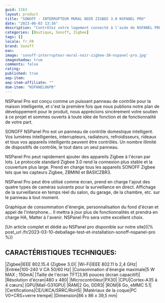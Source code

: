```yaml
---
guid: 2163
layout: product 
title: "SONOFF - INTERRUPTEUR MURAL NOIR ZIGBEE 3.0 NSPANEL PRO"
date: "2023-06-03 13:36"
description: "Contrôlez votre logement connecté à l'aide de NSPANEL PRO de SONOFF, un interrupteur mural intelligent Zigbee 3.0."
categories: [Boutique, Sonoff, Zigbee]
tags: []
locale: fr_FR
brand: Sonoff
ean: 
image: 'sonoff-interrupteur-mural-noir-zigbee-30-nspanel-pro.jpg'
imageshadow: true
comments: false
rating:  
published: true
aep-item: 
aep-item-affiliate: ""
dom-item: "NSPANEL86PB"
---
```


NSPanel Pro est conçu comme un puissant panneau de contrôle pour la maison intelligente, et c'est la première fois que nous publions notre plan de développement pour le produit, nous apprécions sincèrement votre soutien à ce projet et sommes ouverts à toute idée de fonction et de fonctionnalité de votre part.

SONOFF NSPanel Pro est un panneau de contrôle domestique intelligent. Vos lumières intelligentes, interrupteurs, radiateurs, refroidisseurs, rideaux et tous vos appareils intelligents peuvent être contrôlés. Un nombre illimité de dispositifs de contrôle, le tout dans un seul panneau.

NSPanel Pro peut rapidement ajouter des appareils Zigbee à l'écran par lots. Le protocole standard Zigbee 3.0 rend la connexion plus stable et la couverture plus large. Prend en charge tous les appareils SONOFF Zigbee tels que les capteurs Zigbee, ZBMINI et BASICZBR3.

NSPanel Pro peut être utilisé comme écran, prend en charge l'ajout des quatre types de caméras suivants pour la surveillance en direct. Affichage de la surveillance en temps réel du salon, du garage, de la chambre, etc. sur le panneau à tout moment.

Graphique de consommation d'énergie, personnalisation du fond d'écran et appel de l'interphone... Il mettra à jour plus de fonctionnalités et prendra en charge HA, Matter à l'avenir. NSPanel Pro sera votre excellent choix.

[Un article complet et dédié au NSPanel pro disponible sur notre site]({% post_url /fr/2023-03-10-deballage-test-et-installation-sonoff-nspanel-pro %})

## CARACTÉRISTIQUES TECHNIQUES:

|Zigbee|IEEE 802.15.4 (Zigbee 3.0)|
|Wi-Fi|IEEE 802.11 b 2,4 GHz|
|Entrée|100-240 V CA 50/60 Hz|
|Consommation d'énergie maximale|5 W MAX ; 150mA|
|Taille de l'écran TFT|3,95 pouces (écran capacitif)|
|Résolution d'écran|480 x 480|
|Microcontrôleur|PX30|
|CPU|Cortex-A35 à 4 cœurs|
|GPU|Mali-G31GPU|
|RAM|2 Go, DDR3|
|ROM|8 Go, eMMC 5.1|
|Certifications|CE/UKCA/SRRC/RoHS|
|Matériaux de la coque|PC V0+CRS+verre trempé|
|Dimension|86 x 86 x 39,5 mm|